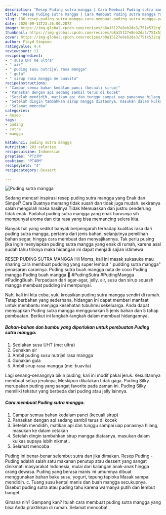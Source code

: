 ```yaml
---
description: "Resep Puding sutra mangga | Cara Membuat Puding sutra mangga Yang Lezat"
title: "Resep Puding sutra mangga | Cara Membuat Puding sutra mangga Yang Lezat"
slug: 186-resep-puding-sutra-mangga-cara-membuat-puding-sutra-mangga-yang-lezat
date: 2020-09-13T23:36:00.287Z
image: https://img-global.cpcdn.com/recipes/b8a15127e8eb2da3/751x532cq70/puding-sutra-mangga-foto-resep-utama.jpg
thumbnail: https://img-global.cpcdn.com/recipes/b8a15127e8eb2da3/751x532cq70/puding-sutra-mangga-foto-resep-utama.jpg
cover: https://img-global.cpcdn.com/recipes/b8a15127e8eb2da3/751x532cq70/puding-sutra-mangga-foto-resep-utama.jpg
author: Floyd Simpson
ratingvalue: 4.4
reviewcount: 11
recipeingredient:
- " susu UHT me ultra"
- " air"
- " puding susu nutrijel rasa mangga"
- " gula"
- " sirup rasa mangga me buavita"
recipeinstructions:
- "Campur semua bahan kedalam panci (kecuali sirup)"
- "Panaskan dengan api sedang sambil terus di kocek"
- "Setelah mendidih, matikan api dan tunggu sampai uap panasnya hilang, masukan ke dalam cetakan"
- "Setelah dingin tambahkan sirup mangga diatasnya, masukan dalam kulkas supaya lebih nikmat.."
- "Selamat mencoba"
categories:
- Resep
tags:
- puding
- sutra
- mangga

katakunci: puding sutra mangga 
nutrition: 203 calories
recipecuisine: Indonesian
preptime: "PT27M"
cooktime: "PT40M"
recipeyield: "4"
recipecategory: Dessert

---
```



![Puding sutra mangga](https://img-global.cpcdn.com/recipes/b8a15127e8eb2da3/751x532cq70/puding-sutra-mangga-foto-resep-utama.jpg)

Sedang mencari inspirasi resep puding sutra mangga yang Enak dan Simpel? Cara Buatnya memang tidak susah dan tidak juga mudah. sekiranya salah mengolah maka hasilnya Tidak Memuaskan dan justru cenderung tidak enak. Padahal puding sutra mangga yang enak harusnya sih mempunyai aroma dan cita rasa yang bisa memancing selera kita.

Banyak hal yang sedikit banyak berpengaruh terhadap kualitas rasa dari puding sutra mangga, pertama dari jenis bahan, selanjutnya pemilihan bahan segar, hingga cara membuat dan menyajikannya. Tak perlu pusing jika ingin menyiapkan puding sutra mangga yang enak di rumah, karena asal sudah tahu triknya maka hidangan ini dapat menjadi sajian istimewa.

RESEP PUDING SUTRA MANGGA Hii Moms, kali ini masak sukasuka mau sharing cara membuat pudding yang super lembut &#34; pudding sutra mangga&#34; penasaran carannya. Puding sutra buah mangga nata de coco Puding mangga Puding buah mangga 💟 #PudingSutra #PudingMangga #PudingBuah. Perpaduan dari agar-agar, jelly, air, susu dan sirup squash mangga membuat pudding ini mempunyai.


Nah, kali ini kita coba, yuk, kreasikan puding sutra mangga sendiri di rumah. Tetap berbahan yang sederhana, hidangan ini dapat memberi manfaat untuk membantu menjaga kesehatan tubuhmu sekeluarga. Anda dapat menyiapkan Puding sutra mangga menggunakan 5 jenis bahan dan 5 tahap pembuatan. Berikut ini langkah-langkah dalam membuat hidangannya.

<!--inarticleads1-->

##### Bahan-bahan dan bumbu yang diperlukan untuk pembuatan Puding sutra mangga:

1. Sediakan  susu UHT (me: ultra)
1. Gunakan  air
1. Ambil  puding susu nutrijel rasa mangga
1. Gunakan  gula
1. Ambil  sirup rasa mangga (me: buavita)


Lagi senang-senangnya bikin puding, kali ini modif pakai jeruk. Kesulitannya membuat setup jeruknya, Meskipun dikatakan tidak gaga. Puding Silky merupakan puding yang sangat favorite pada zaman ini. Puding Silky memiliki tekstur yang berbeda dari puding atau jelly lainnya. 

<!--inarticleads2-->

##### Cara membuat Puding sutra mangga:

1. Campur semua bahan kedalam panci (kecuali sirup)
1. Panaskan dengan api sedang sambil terus di kocek
1. Setelah mendidih, matikan api dan tunggu sampai uap panasnya hilang, masukan ke dalam cetakan
1. Setelah dingin tambahkan sirup mangga diatasnya, masukan dalam kulkas supaya lebih nikmat..
1. Selamat mencoba


Puding ini benar-benar selembut sutra dan jika dimakan. Resep Puding - Puding adalah salah satu makanan penutup atau dessert yang sangat dinikmati masyarakat Indonesia, mulai dari kalangan anak-anak hingga orang dewasa. Puding yang berasa manis ini umumnya dibuat menggunakan bahan baku susu, yogurt, tepung tapioka Masak sampai mendidih. c. Tuang susu kental manis dan buah mangga secukupnya. Disebut puding sutra atau puding tahu karena warnanya putih dan lembut banget. 

Gimana nih? Gampang kan? Itulah cara membuat puding sutra mangga yang bisa Anda praktikkan di rumah. Selamat mencoba!
